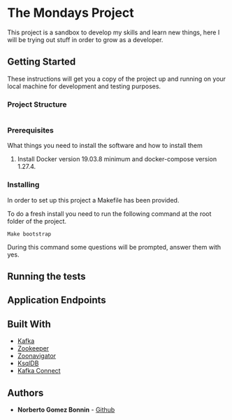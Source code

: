 # The Mondays Project

This project is a sandbox to develop my skills and learn new things, here I will be trying out stuff in order to grow as a developer.

## Getting Started

These instructions will get you a copy of the project up and running on your local machine for development and testing purposes.

### Project Structure
```

```

### Prerequisites

What things you need to install the software and how to install them

1. Install Docker version 19.03.8 minimum and docker-compose version 1.27.4.


### Installing

In order to set up this project a Makefile has been provided.

To do a fresh install you need to run the following command at the root folder of the project.

```
Make bootstrap
```
During this command some questions will be prompted, answer them with yes.

## Running the tests


## Application Endpoints


## Built With

* [Kafka](https://kafka.apache.org/)
* [Zookeeper](https://zookeeper.apache.org/)
* [Zoonavigator](https://zoonavigator.elkozmon.com/en/latest/)
* [KsqlDB](https://ksqldb.io/)
* [Kafka Connect](https://docs.confluent.io/home/connect/overview.html)

## Authors

* **Norberto Gomez Bonnin** - [Github](https://github.com/norbertogomez)
